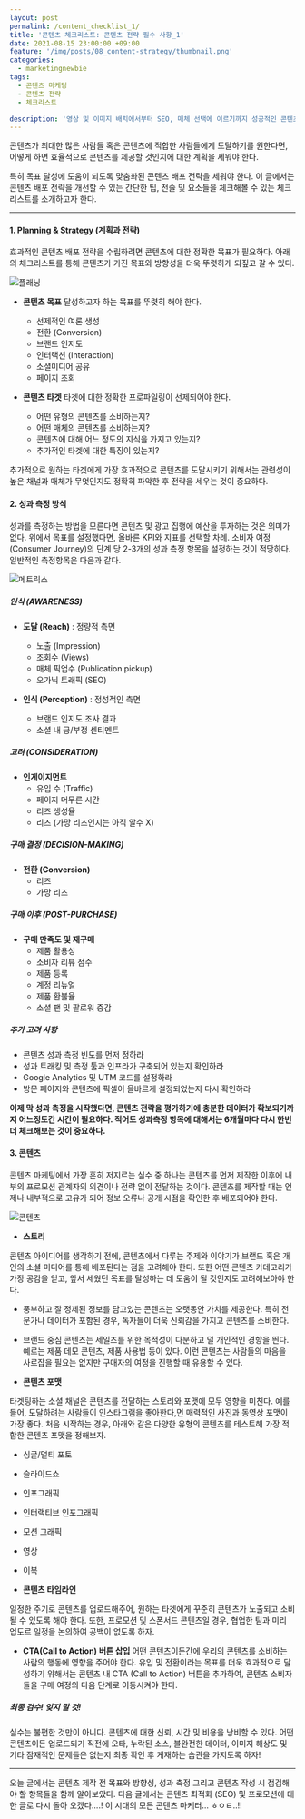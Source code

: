 ```yaml
---
layout: post
permalink: /content_checklist_1/
title: '콘텐츠 체크리스트: 콘텐츠 전략 필수 사항_1'
date: 2021-08-15 23:00:00 +09:00
feature: '/img/posts/08_content-strategy/thumbnail.png'
categories:
  - marketingnewbie
tags:
  - 콘텐츠 마케팅
  - 콘텐츠 전략
  - 체크리스트

description: '영상 및 이미지 배치에서부터 SEO, 매체 선택에 이르기까지 성공적인 콘텐츠 전략을 위해 체크해야 할 것들 (1)'
---
```

콘텐츠가 최대한 많은 사람들 혹은 콘텐츠에 적합한 사람들에게 도달하기를 원한다면, 어떻게 하면 효율적으로 콘텐츠를 제공할 것인지에 대한 계획을 세워야 한다.

특히 목표 달성에 도움이 되도록 맞춤화된 콘텐츠 배포 전략을 세워야 한다. 이 글에서는 콘텐츠 배포 전략을 개선할 수 있는 간단한 팁, 전술 및 요소들을 체크해볼 수 있는 체크리스트를 소개하고자 한다.
___

#### 1. Planning & Strategy (계획과 전략)

효과적인 콘텐츠 배포 전략을 수립하려면 콘텐츠에 대한 정확한 목표가 필요하다. 아래의 체크리스트를 통해 콘텐츠가 가진 목표와 방향성을 더욱 뚜렷하게 되짚고 갈 수 있다.

![플래닝](/img/posts/08_content-strategy/01.jpg)

+ **콘텐츠 목표** 달성하고자 하는 목표를 뚜렷히 해야 한다.
  + 선제적인 여론 생성
  + 전환 (Conversion)
  + 브랜드 인지도
  + 인터랙션 (Interaction)
  + 소셜미디어 공유
  + 페이지 조회


+ **콘텐츠 타겟** 타겟에 대한 정확한 프로파일링이 선제되어야 한다.
  + 어떤 유형의 콘텐츠를 소비하는지?
  + 어떤 매체의 콘텐츠를 소비하는지?
  + 콘텐츠에 대해 어느 정도의 지식을 가지고 있는지?
  + 추가적인 타겟에 대한 특징이 있는지?

추가적으로 원하는 타겟에게 가장 효과적으로 콘텐츠를 도달시키기 위해서는 관련성이 높은 채널과 매체가 무엇인지도 정확히 파악한 후 전략을 세우는 것이 중요하다.


#### 2. 성과 측정 방식

성과를 측정하는 방법을 모른다면 콘텐츠 및 광고 집행에 예산을 투자하는 것은 의미가 없다. 위에서 목표를 설정했다면, 올바른 KPI와 지표를 선택할 차례. 소비자 여정(Consumer Journey)의 단계 당 2-3개의 성과 측정 항목을 설정하는 것이 적당하다. 일반적인 측정항목은 다음과 같다.

![메트릭스](/img/posts/08_content-strategy/02.png)

##### 인식 (AWARENESS)
+ **도달 (Reach)** : 정량적 측면
  + 노출 (Impression)
  + 조회수 (Views)
  + 매체 픽업수 (Publication pickup)
  + 오가닉 트래픽 (SEO)


+ **인식 (Perception)** : 정성적인 측면
  + 브랜드 인지도 조사 결과
  + 소셜 내 긍/부정 센티멘트  

##### 고려 (CONSIDERATION)
+ **인게이지먼트**
  + 유입 수 (Traffic)
  + 페이지 머무른 시간
  + 리즈 생성율
  + 리즈 (가망 리즈인지는 아직 알수 X)

##### 구매 결정 (DECISION-MAKING)
+ **전환 (Conversion)**
  + 리즈
  + 가망 리즈

##### 구매 이후 (POST-PURCHASE)
+ **구매 만족도 및 재구매**
  + 제품 활용성
  + 소비자 리뷰 점수
  + 제품 등록
  + 계정 리뉴얼
  + 제품 환불율
  + 소셜 팬 및 팔로워 중감

##### 추가 고려 사항
+ 콘텐츠 성과 측정 빈도를 먼저 정하라
+ 성과 트래킹 및 측정 툴과 인프라가 구축되어 있는지 확인하라
+ Google Analytics 및 UTM 코드를 설정하라
+ 방문 페이지와 콘텐츠에 픽셀이 올바르게 설정되었는지 다시 확인하라


**이제 막 성과 측정을 시작했다면, 콘텐츠 전략을 평가하기에 충분한 데이터가 확보되기까지 어느정도간 시간이 필요하다. 적어도 성과측정 항목에 대해서는 6개월마다 다시 한번더 체크해보는 것이 중요하다.**


#### 3. 콘텐츠

콘텐츠 마케팅에서 가장 흔히 저지르는 실수 중 하나는 콘텐츠를 먼저 제작한 이후에 내부의 프로모션 관계자의 의견이나 전략 없이 전달하는 것이다. 콘텐츠를 제작할 때는 언제나 내부적으로 고유가 되어 정보 오류나 공개 시점을 확인한 후 배포되어야 한다.

![콘텐츠](/img/posts/08_content-strategy/03.jpg)

+ **스토리**

콘텐츠 아이디어를 생각하기 전에, 콘텐츠에서 다루는 주제와 이야기가 브랜드 혹은 개인의 소셜 미디어를 통해 배포된다는 점을 고려해야 한다. 또한 어떤 콘텐츠 카테고리가 가장 공감을 얻고, 앞서 세웠던 목표를 달성하는 데 도움이 될 것인지도 고려해보아야 한다.

  + 풍부하고 잘 정제된 정보를 담고있는 콘텐츠는 오랫동안 가치를 제공한다. 특히 전문가나 데이터가 포함된 경우, 독자들이 더욱 신뢰감을 가지고 콘텐츠를 소비한다.
  + 브랜드 중심 콘텐츠는 세일즈를 위한 목적성이 다분하고 덜 개인적인 경향을 띈다. 예로는 제품 데모 콘텐츠, 제품 사용법 등이 있다. 이런 콘텐츠는 사람들의 마음을 사로잡을 필요는 없지만 구매자의 여정을 진행할 때 유용할 수 있다.

+ **콘텐츠 포맷**

타겟팅하는 소셜 채널은 콘텐츠를 전달하는 스토리와 포맷에 모두 영향을 미친다. 예를 들어, 도달하려는 사람들이 인스타그램을 좋아한다,면 매력적인 사진과 동영상 포맷이 가장 좋다. 처음 시작하는 경우, 아래와 같은 다양한 유형의 콘텐츠를 테스트해 가장 적합한 콘텐츠 포맷을 정해보자.

  + 싱글/멀티 포토
  + 슬라이드쇼
  + 인포그래픽
  + 인터랙티브 인포그래픽
  + 모션 그래픽
  + 영상
  + 이북

+ **콘텐츠 타임라인**

일정한 주기로 콘텐츠를 업로드해주어, 원하는 타겟에게 꾸준히 콘텐츠가 노출되고 소비될 수 있도록 해야 한다. 또한, 프로모션 및 스폰서드 콘텐츠일 경우, 협업한 팀과 미리 업도르 일정을 논의하여 공백이 없도록 하자.

+ **CTA(Call to Action) 버튼 삽입**
어떤 콘텐츠이든간에 우리의 콘텐츠를 소비하는 사람의 행동에 영향을 주어야 한다. 유입 및 전환이라는 목표를 더욱 효과적으로 달성하기 위해서는 콘텐츠 내 CTA (Call to Action) 버튼을 추가하여, 콘텐츠 소비자들을 구매 여정의 다음 단계로 이동시켜야 한다.


##### 최종 검수! 잊지 말 것!
실수는 불편한 것만이 아니다. 콘텐츠에 대한 신뢰, 시간 및 비용을 낭비할 수 있다. 어떤 콘텐츠이든 업로드되기 직전에 오타, 누락된 소스, 불완전한 데이터, 이미지 해상도 및 기타 잠재적인 문제들은 없는지 최종 확인 후 게재하는 습관을 가지도록 하자!

___

오늘 글에서는 콘텐츠 제작 전 목표와 방향성, 성과 측정 그리고 콘텐츠 작성 시 점검해야 할 항목들을 함께 알아보았다. 다음 글에서는 콘텐츠 최적화 (SEO) 및 프로모션에 대한 글로 다시 돌아 오겠다....! 이 시대의 모든 콘텐츠 마케터... ㅎㅇㅌ..!!
